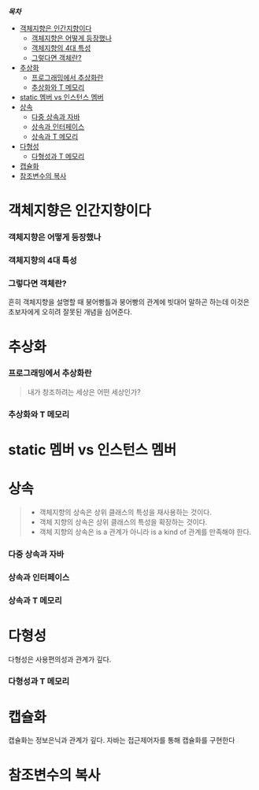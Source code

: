 ***목차***
- [객체지향은 인간지향이다](#객체지향은-인간지향이다)
    + [객체지향은 어떻게 등장했나](#객체지향은-어떻게-등장했나)
    + [객체지향의 4대 특성](#객체지향의-4대-특성)
    + [그렇다면 객체란?](#그렇다면-객체란?)
- [추상화](#추상화)
    + [프로그래밍에서 추상화란](#프로그래밍에서-추상화란)
    + [추상화와 T 메모리](#추상화와-T-메모리)
- [static 멤버 vs 인스턴스 멤버](#static-멤버--vs--인스턴스-멤버)
- [상속](#상속)
    + [다중 상속과 자바](#다중-상속과-자바)
    + [상속과 인터페이스](#상속과-인터페이스)
    + [상속과 T 메모리](#상속과-T-메모리)
- [다형성](#다형성)
    + [다형성과 T 메모리](#다형성과-T-메모리)
- [캡슐화](#캡슐화)
- [참조변수의 복사](#참조변수의-복사)





# 객체지향은 인간지향이다
### 객체지향은 어떻게 등장했나
### 객체지향의 4대 특성
### 그렇다면 객체란?
흔히 객체지향을 설명할 때 붕어빵틀과 붕어빵의 관계에 빗대어 말하곤 하는데 이것은 초보자에게 오히려 잘못된 개념을 심어준다.

# 추상화
### 프로그래밍에서 추상화란

> 내가 창조하려는 세상은 어떤 세상인가?
### 추상화와 T 메모리

# static 멤버 vs 인스턴스 멤버

# 상속
> - 객체지향의 상속은 상위 클래스의 특성을 재사용하는 것이다.
> - 객체 지향의 상속은 상위 클래스의 특성을 확장하는 것이다.
> - 객체 지향의 상속은 is a 관계가 아니라 is a kind of 관계를 만족해야 한다.
### 다중 상속과 자바
### 상속과 인터페이스
### 상속과 T 메모리

# 다형성
다형성은 사용편의성과 관계가 깊다.
### 다형성과 T 메모리

# 캡슐화
캡슐화는 정보은닉과 관계가 깊다. 자바는 접근제어자를 통해 캡슐화를 구현한다

# 참조변수의 복사


